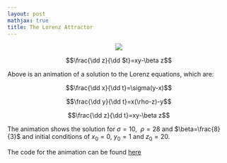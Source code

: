 ```yaml
---
layout: post
mathjax: true
title: The Lorenz Attractor 
---
```


<center>
<figure> 
  <img src="https://raw.githubusercontent.com/aymenhafeez/aymenhafeez.github.io/master/images/lorenz-anim.gif" /> 
</figure>
</center>

$$\frac{\dd z}{\dd $t}=xy-\beta z$$

$\newcommand{\dd}{\mathrm{d}}$

Above is an animation of a solution to the Lorenz equations, which are:

$$\frac{\dd x}{\dd t}=\sigma(y-x)$$ 

$$\frac{\dd y}{\dd t}=x(\rho-z)-y$$ 

$$\frac{\dd z}{\dd t}=xy-\beta z$$

The animation shows the solution for $\sigma=10,$ $\ \rho=28$ and $\beta=\frac{8}{3}$ and initial conditions of $x_0=0$, $y_0=1$ and $z_0=20$.

The code for the animation can be found <a href="https://github.com/aymenhafeez/animplotlib/tree/master/examples">here</a>
